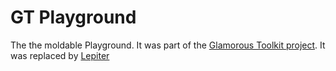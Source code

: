 # GT Playground
The the moldable Playground. It was part of the [Glamorous Toolkit project](https://github.com/feenkcom/gtoolkit). It was replaced by [Lepiter](https://github.com/feenkcom/lepiter)
